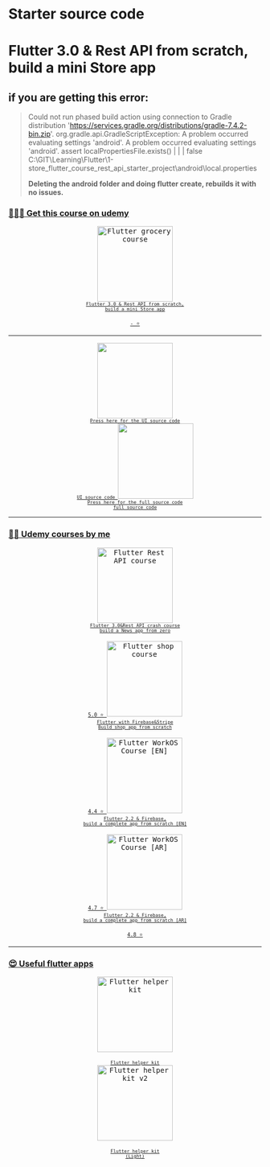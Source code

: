 # Starter source code
# Flutter 3.0 & Rest API from scratch, build a mini Store app


## if you are getting this error:
> Could not run phased build action using connection to Gradle distribution 'https://services.gradle.org/distributions/gradle-7.4.2-bin.zip'.
org.gradle.api.GradleScriptException: A problem occurred evaluating settings 'android'.
A problem occurred evaluating settings 'android'.
assert localPropertiesFile.exists()
       |                   |
       |                   false
       C:\GIT\Learning\Flutter\1-store_flutter_course_rest_api_starter_project\android\local.properties
>     
> **Deleting the android folder and doing flutter create, rebuilds it with no issues.**


<h3>
  <a href="https://www.udemy.com/course/flutter-30-rest-api-from-scratch-build-a-store-app/?referralCode=7D80FFB59F0D7663FEC1">
    👨🏻‍🎓 Get this course on udemy
  </a>
</h3>
<p align= "center">
  <a href="https://www.udemy.com/course/flutter-30-rest-api-from-scratch-build-a-store-app/?referralCode=7D80FFB59F0D7663FEC1">
     <kbd>
        <img height= "150" src="https://user-images.githubusercontent.com/38382273/179962404-555d247a-285d-4987-bf74-24fe62f13ac0.png" alt="Flutter grocery course">
        <br>
        <font size="1">Flutter 3.0 & Rest API from scratch,<br> build a mini Store app</font>
        <br><br>
        <font size="2"> - ⭐ </font>
     </kbd>
  </a>
</p>

<hr>
<p align= "center">
    <a href="https://github.com/hadikachmar3/2-fake_store_api_design_flutter_course">
     <kbd>
        <img height= "150" src="https://user-images.githubusercontent.com/38382273/179962404-555d247a-285d-4987-bf74-24fe62f13ac0.png">
        <br>
        <font size="1"> Press here for the UI source code<br>UI source code </font>
     </kbd>
  </a>
   <a href="https://github.com/hadikachmar3/3-fake_store_api_flutter_course">
     <kbd>
        <img height= "150" src="https://user-images.githubusercontent.com/38382273/179962404-555d247a-285d-4987-bf74-24fe62f13ac0.png">
        <br>
        <font size="1"> Press here for the full source code<br>full source code </font>
     </kbd>
  </a>
</p>

<hr>
<h3>
  <a href="https://www.udemy.com/user/hadi-kachmar-2/">
    👨‍🏫 Udemy courses by me
  </a>
</h3>
  
<p align= "center">
    <a href="https://www.udemy.com/course/flutter-30rest-api-crash-course-build-a-news-app-from-zero/?referralCode=51B0E1AC01B51390185B">
     <kbd>
        <img height= "150" src="https://user-images.githubusercontent.com/38382273/176717061-1dc49177-c9a4-4206-9e1b-4f9c20686185.png" alt="Flutter Rest API course">
        <br>
        <font size="1">Flutter 3.0&Rest API crash course <br> build a News app from zero</font>
        <br><br>
        <font size="2"> 5.0 ⭐ </font>
     </kbd>
  </a>
  <a href="https://www.udemy.com/course/flutter-with-firebase-build-an-e-commerce-app-from-scratch/">
     <kbd>
        <img height= "150" src="https://cdn-thumbs.comidoc.net/750/webp/3715884_a2d1_3.webp" alt="Flutter shop course">
        <br>
        <font size="1">Flutter with Firebase&Stripe<br>Build shop app from scratch</font>
        <br><br>
        <font size="2"> 4.4 ⭐ </font>
     </kbd>
  </a>
  <a href="https://www.udemy.com/course/flutter-22-firebase-build-a-complete-app-from-scratch/">
     <kbd>
        <img height= "150" src="https://user-images.githubusercontent.com/38382273/140496712-67888490-e76e-4320-930f-89c6ece4e4bd.png" alt="Flutter WorkOS Course [EN]">
        <br>
        <font size="1">Flutter 2.2 & Firebase,<br>build a complete app from scratch [EN]</font>
        <br><br>
        <font size="2"> 4.7 ⭐ </font>
     </kbd>
  </a>
  <a href="https://www.udemy.com/course/flutter-22firebase/">
     <kbd>
        <img height= "150" src="https://user-images.githubusercontent.com/38382273/140496706-c08a629a-9372-4416-804e-f3d45f0cb59d.png" alt="Flutter WorkOS Course [AR]">
        <br>
        <font size="1">Flutter 2.2 & Firebase,<br>build a complete app from scratch [AR]</font>
        <br><br>
        <font size="2"> 4.8 ⭐ </font>
      </kbd>
   </a>
</p>
<hr>
<h3>
  <a href="https://www.udemy.com/user/hadi-kachmar-2/">
    😍 Useful flutter apps
  </a>
</h3>
 
<p align= "center">
  <a href="https://play.google.com/store/apps/details?id=com.hadik.flutterer">
     <kbd>
        <img height= "150" src="https://play-lh.googleusercontent.com/Oq38GkMRDSh-ZZJnyRhfIB1Zgb9tTFGvS9YX_SdwJEsostmNmi09W4AdHoLrig2SZw=s180-rw" alt="Flutter helper kit">
        <br><br>
        <font size="1">Flutter helper kit</font>
        <br>
     </kbd>
  </a>
  <a href="https://play.google.com/store/apps/details?id=com.hadik3.flutterer2">
     <kbd>
        <img height= "150" src="https://play-lh.googleusercontent.com/NeNhnY4GF01_0GhhukkfNMGyZ88jC14eb8MxQT_4ql8r9KlN0SmW5QLQn2wvSJ0IGg=s180-rw" alt="Flutter helper kit v2">
        <br><br>
        <font size="1">Flutter helper kit<br>(Light)</font>
        <br>
     </kbd>
  </a>
  </p>

[udemy]: https://www.udemy.com/user/hadi-kachmar-2/
[youtube]: https://www.youtube.com/channel/UCTGDYkqUtgCelc6G09LUm6w
[linkedin]: https://www.linkedin.com/in/hadi-kachmar-27a56a177/
[github]: https://github.com/hadikachmar3
[email]: mailto:flutterer.dev@gmail.com
[facebook]: https://www.facebook.com/Coding-with-Hadi-113431577650864/
<!-- [course_logo]: https://user-images.githubusercontent.com/38382273/167090270-f4559177-27d1-49d1-9afe-6411e7cbd25d.png -->
